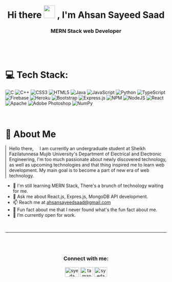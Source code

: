 <img src="Syeda-Tamanna-Sheme.png" alt="" /> </a><p align="center"> 


<h1 align="center">Hi there<a> <img src="https://media.giphy.com/media/hvRJCLFzcasrR4ia7z/giphy.gif" width="35px" height="40px" ></a> , I'm Ahsan Sayeed Saad </h1>

<h3 align="center"> MERN Stack web Developer</h3>
<br />
<br />


<br>

# 💻 Tech Stack:

![C](https://img.shields.io/badge/c-%2300599C.svg?style=for-the-badge&logo=c&logoColor=white) ![C++](https://img.shields.io/badge/c++-%2300599C.svg?style=for-the-badge&logo=c%2B%2B&logoColor=white) ![CSS3](https://img.shields.io/badge/css3-%231572B6.svg?style=for-the-badge&logo=css3&logoColor=white) ![HTML5](https://img.shields.io/badge/html5-%23E34F26.svg?style=for-the-badge&logo=html5&logoColor=white) ![Java](https://img.shields.io/badge/java-%23ED8B00.svg?style=for-the-badge&logo=java&logoColor=white) ![JavaScript](https://img.shields.io/badge/javascript-%23323330.svg?style=for-the-badge&logo=javascript&logoColor=%23F7DF1E) ![Python](https://img.shields.io/badge/python-3670A0?style=for-the-badge&logo=python&logoColor=ffdd54) ![TypeScript](https://img.shields.io/badge/typescript-%23007ACC.svg?style=for-the-badge&logo=typescript&logoColor=white) ![Firebase](https://img.shields.io/badge/firebase-%23039BE5.svg?style=for-the-badge&logo=firebase) ![Heroku](https://img.shields.io/badge/heroku-%23430098.svg?style=for-the-badge&logo=heroku&logoColor=white) ![Bootstrap](https://img.shields.io/badge/bootstrap-%23563D7C.svg?style=for-the-badge&logo=bootstrap&logoColor=white) ![Express.js](https://img.shields.io/badge/express.js-%23404d59.svg?style=for-the-badge&logo=express&logoColor=%2361DAFB) ![NPM](https://img.shields.io/badge/NPM-%23000000.svg?style=for-the-badge&logo=npm&logoColor=white) ![NodeJS](https://img.shields.io/badge/node.js-6DA55F?style=for-the-badge&logo=node.js&logoColor=white) ![React](https://img.shields.io/badge/react-%2320232a.svg?style=for-the-badge&logo=react&logoColor=%2361DAFB) ![Apache](https://img.shields.io/badge/apache-%23D42029.svg?style=for-the-badge&logo=apache&logoColor=white) ![Adobe Photoshop](https://img.shields.io/badge/adobephotoshop-%2331A8FF.svg?style=for-the-badge&logo=adobephotoshop&logoColor=white) ![NumPy](https://img.shields.io/badge/numpy-%23013243.svg?style=for-the-badge&logo=numpy&logoColor=white)

<br/>


<h1>💫 About Me</h1>
<p style="border-left:2px solid grey; padding-left:10px">
 Hello there,<img src="https://media.giphy.com/media/hvRJCLFzcasrR4ia7z/giphy.gif" width="15px" height="15px" >  I am currently an undergraduate student at Sheikh Fazilatunnesa Mujib University's Department of Electrical and Electronic Engineering, I'm too much passionate about newly discovered technology, as well as upcoming technologies and that thing inspired me to learn web development. My main goal is to become a part of new era of web technology. 
</p>

<ul>
<li>🌱 I'm still learning MERN Stack, There's a brunch of technology waiting for me.</li>

<li>💬 Ask me about React.js, Expres.js, MongoDB API development.</li>

<li>📫 Reach me at <a href="mailto:ahsansayeedsaad@gmail.com">ahsansayeedsaad@gmail.com</a></li>
<li>🥳 Fun fact about me that I never found what's the fun fact about me.</li>
<li>👯 I’m currently open for work.</li>
</ul>

<br />


---

<br/> <br/>

<h3 align="center">Connect with me:</h3>
<p align="center">
<a href="https://www.linkedin.com/in/ahsan-sayeed-9b21331b6" target="blank"><img align="center" src="https://raw.githubusercontent.com/rahuldkjain/github-profile-readme-generator/master/src/images/icons/Social/linked-in-alt.svg" alt="syeda tamanna sheme" height="30" width="44" /></a>
<a href="https://www.facebook.com/ahsansayeed.saad" target="blank"><img align="center" src="https://raw.githubusercontent.com/rahuldkjain/github-profile-readme-generator/master/src/images/icons/Social/facebook.svg" alt="tamannasheme" height="30" width="40" /></a>
<a href="https://twitter.com/AhsanSayeedSaad" target="blank"><img align="center" src="https://raw.githubusercontent.com/rahuldkjain/github-profile-readme-generator/master/src/images/icons/Social/twitter.svg" alt="syeda tamanna sheme" height="30" width="40" /></a>
</p>
<br>
<br />



